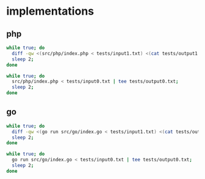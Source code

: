 # implementations

## php

```sh
while true; do
  diff -qw <(src/php/index.php < tests/input1.txt) <(cat tests/output1.txt);
  sleep 2;
done
```

```sh
while true; do
  src/php/index.php < tests/input0.txt | tee tests/output0.txt;
  sleep 2;
done
```

## go

```sh
while true; do
  diff -qw <(go run src/go/index.go < tests/input1.txt) <(cat tests/output1.txt);
  sleep 2;
done
```

```sh
while true; do
  go run src/go/index.go < tests/input0.txt | tee tests/output0.txt;
  sleep 2;
done
```